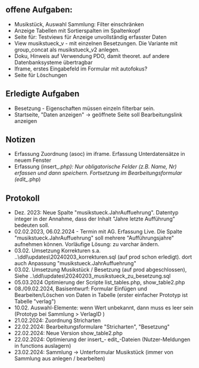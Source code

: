 

## offene Aufgaben: 
 
 * Musikstück, Auswahl Sammlung: Filter einschränken 
 * Anzeige Tabellen mit Sortierspalten im Spaltenkopf 
 * Seite für: Testviews für Anzeige unvollständig erfasster Daten 
 * View musikstueck_v - mit einzelnen Besetzungen. Die Variante mit group_concat als musikstueck_v2 anlegen. 
 * Doku, Hinweis auf Verwendung PDO, damit theoret. auf andere Datenbanksysteme übertragbar 
 * Iframe, erstes Eingabefeld im Formular mit autofokus? 
 * Seite für Löschungen 


 ## Erledigte Aufgaben 
  * Besetzung - Eigenschaften müssen einzeln filterbar sein. 
  * Startseite, "Daten anzeigen" -> geöffnete Seite soll Bearbeitungslink anzeigen 

## Notizen 
 * Erfassung Zuordnung (asoc) im iframe. Erfassung Unterdatensätze in neuem Fenster  
 * Erfassung (insert_*.php): Nur obligatorische Felder (z.B. Name, Nr) erfassen und dann speichern. Fortsetzung im Bearbeitungsformular (edit_*.php)

## Protokoll 
 * Dez. 2023: Neue Spalte "musikstueck.JahrAuffuehrung". Datentyp integer in der Annahme, dass der Inhalt "Jahre letzte Aufführung" bedeuten soll.  
 * 02.02.2023, 06.02.2024 - Termin mit AG. Erfassung Live. Die Spalte "musikstueck.JahrAuffuehrung" soll mehrere "Aufführungsjahre" aufnehmen können. Vorläufige Lösung: zu varchar ändern.
 * 03.02. Umsetzung Korrekturen s.a. ..\ddl\updates\20240203_korrekturen.sql (auf prod schon erledigt). dort auch Anpassung "musikstueck.JahrAuffuehrung"
 * 03.02. Umsetzung Musikstück / Besetzung (auf prod abgeschlossen), Siehe ..\ddl\updates\20240203_musikstueck_zu_besetzung.sql
 * 05.03.2024 Optimierung der Scripte list_tables.php, show_table2.php 
 * 08./09.02.2024, Basisentwurf:  Formular Einfügen und Bearbeiten/Löschen von Daten in Tabelle (erster einfacher Prototyp ist Tabelle "verlag") 
 * 10.02. Auswahl-Elemente: wenn Wert unbekannt, dann muss es leer sein (Prototyp bei Sammlung > VerlagID ) 
 * 21.02.2024: Zuordnung Stricharten 
 * 22.02.2024: Bearbeitungsformulare "Stricharten", "Besetzung" 
 * 22.02.2024: Neue Version show_table2.php 
 * 22.02.2024: Optimierung der insert_- edit_-Dateien (Nutzer-Meldungen in functions auslagern) 
 * 23.02.2024: Sammlung -> Unterformular Musikstück (immer von Sammlung aus anlegen / bearbeiten)
